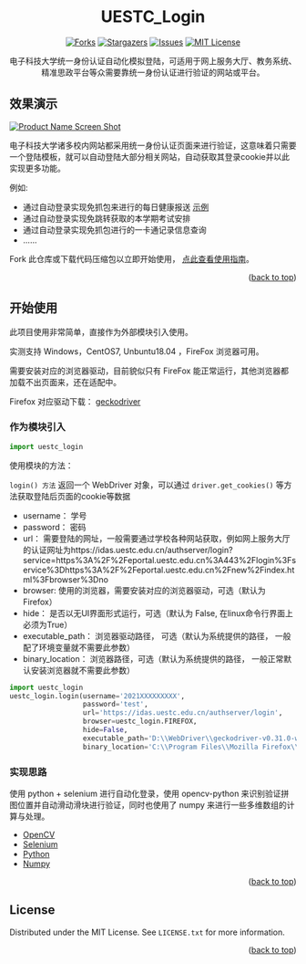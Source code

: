<div id="top"></div>
<!--
*** Thanks for checking out the Best-README-Template. If you have a suggestion
*** that would make this better, please fork the repo and create a pull request
*** or simply open an issue with the tag "enhancement".
*** Don't forget to give the project a star!
*** Thanks again! Now go create something AMAZING! :D
-->



<!-- PROJECT SHIELDS -->
<!--
*** I'm using markdown "reference style" links for readability.
*** Reference links are enclosed in brackets [ ] instead of parentheses ( ).
*** See the bottom of this document for the declaration of the reference variables
*** for contributors-url, forks-url, etc. This is an optional, concise syntax you may use.
*** https://www.markdownguide.org/basic-syntax/#reference-style-links
-->

<div align="center">

  <h1 align="center">UESTC_Login</h1>
  
  [![Forks][forks-shield]][forks-url]
  [![Stargazers][stars-shield]][stars-url]
  [![Issues][issues-shield]][issues-url]
  [![MIT License][license-shield]][license-url]

  <p align="center">
    电子科技大学统一身份认证自动化模拟登陆，可适用于网上服务大厅、教务系统、精准思政平台等众需要靠统一身份认证进行验证的网站或平台。
  </p>
</div>



<!-- ABOUT THE PROJECT -->
## 效果演示

[![Product Name Screen Shot][product-screenshot]](https://example.com)

电子科技大学诸多校内网站都采用统一身份认证页面来进行验证，这意味着只需要一个登陆模板，就可以自动登陆大部分相关网站，自动获取其登录cookie并以此实现更多功能。

例如:
* 通过自动登录实现免抓包来进行的每日健康报送 [示例](https://github.com/Foreverddb/uestc_login/blob/master/%E8%87%AA%E5%8A%A8%E7%99%BB%E5%BD%95%E7%BD%91%E4%B8%8A%E6%9C%8D%E5%8A%A1%E5%A4%A7%E5%8E%85%E7%A4%BA%E4%BE%8B.py)
* 通过自动登录实现免跳转获取的本学期考试安排
* 通过自动登录实现免抓包进行的一卡通记录信息查询
* ......

Fork 此仓库或下载代码压缩包以立即开始使用， [点此查看使用指南](#开始使用)。

<p align="right">(<a href="#top">back to top</a>)</p>



<!-- GETTING STARTED -->
## 开始使用

此项目使用非常简单，直接作为外部模块引入使用。

实测支持 Windows，CentOS7, Unbuntu18.04 ，FireFox 浏览器可用。

需要安装对应的浏览器驱动，目前貌似只有 FireFox 能正常运行，其他浏览器都加载不出页面来，还在适配中。

Firefox 对应驱动下载： [geckodriver](https://github.com/mozilla/geckodriver/releases)

### 作为模块引入


```python
import uestc_login
```
使用模块的方法：

`login() 方法` 返回一个 WebDriver 对象，可以通过 `driver.get_cookies()` 等方法获取登陆后页面的cookie等数据
- username： 学号
- password： 密码
- url： 需要登陆的网址，一般需要通过学校各种网站获取，例如网上服务大厅的认证网址为https://idas.uestc.edu.cn/authserver/login?service=https%3A%2F%2Feportal.uestc.edu.cn%3A443%2Flogin%3Fservice%3Dhttps%3A%2F%2Feportal.uestc.edu.cn%2Fnew%2Findex.html%3Fbrowser%3Dno
- browser: 使用的浏览器，需要安装对应的浏览器驱动，可选（默认为 Firefox）
- hide： 是否以无UI界面形式运行，可选（默认为 False, 在linux命令行界面上必须为True）
- executable_path： 浏览器驱动路径， 可选（默认为系统提供的路径， 一般配了环境变量就不需要此参数）
- binary_location： 浏览器路径，可选（默认为系统提供的路径， 一般正常默认安装浏览器就不需要此参数）

```python
import uestc_login
uestc_login.login(username='2021XXXXXXXXX', 
                  password='test', 
                  url='https://idas.uestc.edu.cn/authserver/login',
                  browser=uestc_login.FIREFOX,
                  hide=False,
                  executable_path='D:\\WebDriver\\geckodriver-v0.31.0-win32\\geckodriver.exe',
                  binary_location='C:\\Program Files\\Mozilla Firefox\\firefox.exe') 
```


### 实现思路

使用 python + selenium 进行自动化登录，使用 opencv-python 来识别验证拼图位置并自动滑动滑块进行验证，同时也使用了 numpy 来进行一些多维数组的计算与处理。

* [OpenCV](https://opencv.org/)
* [Selenium](https://www.selenium.dev/)
* [Python](https://www.python.org/)
* [Numpy](https://numpy.org/)

<p align="right">(<a href="#top">back to top</a>)</p>


<!-- LICENSE -->
## License

Distributed under the MIT License. See `LICENSE.txt` for more information.

<p align="right">(<a href="#top">back to top</a>)</p>



<!-- MARKDOWN LINKS & IMAGES -->
<!-- https://www.markdownguide.org/basic-syntax/#reference-style-links -->
[forks-shield]: https://img.shields.io/github/forks/Foreverddb/uestc_login.svg?style=for-the-badge
[forks-url]: https://github.com/Foreverddb/uestc_login/network/members
[stars-shield]: https://img.shields.io/github/stars/Foreverddb/uestc_login.svg?style=for-the-badge
[stars-url]: https://github.com/Foreverddb/uestc_login/stargazers
[issues-shield]: https://img.shields.io/github/issues/Foreverddb/uestc_login.svg?style=for-the-badge
[issues-url]: https://github.com/Foreverddb/uestc_login/issues
[license-shield]: https://img.shields.io/github/license/Foreverddb/uestc_login.svg?style=for-the-badge
[license-url]: https://github.com/Foreverddb/uestc_login/blob/master/LICENSE.txt
[product-screenshot]: images/demo.gif
